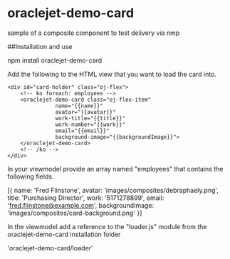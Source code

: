 # oraclejet-demo-card
sample of a composite component to test delivery via nmp

##Installation and use


npm install oraclejet-demo-card


Add the following to the HTML view that you want to load the card into.

    <div id="card-holder" class="oj-flex">
        <!-- ko foreach: employees -->
        <oraclejet-demo-card class="oj-flex-item" 
                   name="{{name}}" 
                   avatar="{{avatar}}" 
                   work-title="{{title}}" 
                   work-number="{{work}}" 
                   email="{{email}}" 
                   background-image="{{backgroundImage}}">
        </oraclejet-demo-card>
        <!-- /ko -->
    </div>
	
In your viewmodel provide an array named "employees" that contains the following fields.

[{
	name: 'Fred Flinstone',
	avatar: 'images/composites/debraphaely.png', <optional>
	title: 'Purchasing Director',
	work: '5171278899',
	email: 'fred.flinstone@example.com',
	backgroundImage: 'images/composites/card-background.png' <optional>
}]

In the viewmodel add a reference to the "loader.js" module from the oraclejet-demo-card installation folder

'oraclejet-demo-card/loader'
